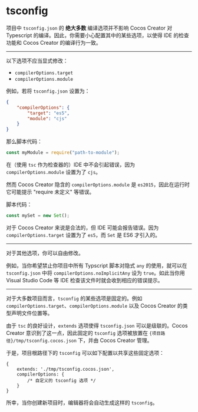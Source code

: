 # tsconfig

项目中 `tsconfig.json` 的 **绝大多数** 编译选项并不影响 Cocos Creator 对 Typescript 的编译。因此，你需要小心配置其中的某些选项，以使得 IDE 的检查功能和 Cocos Creator 的编译行为一致。

----

以下选项不应当显式修改：

- `compilerOptions.target`
- `compilerOptions.module`

例如，若将 `tsconfig.json` 设置为：

```json
{
    "compilerOptions": {
        "target": "es5",
        "module": "cjs"
    }
}
```

那么脚本代码：

```ts
const myModule = require("path-to-module");
```

在（使用 `tsc` 作为检查器的）IDE 中不会引起错误，因为`compilerOptions.module` 设置为了 `cjs`。

然而 Cocos Creator 隐含的 `compilerOptions.module` 是 `es2015`，因此在运行时它可能提示 "require 未定义" 等错误。

脚本代码：

```ts
const mySet = new Set();
```

对于 Cocos Creator 来说是合法的，但 IDE 可能会报告错误。因为 `compilerOptions.target` 设置为了 `es5`，而 `Set` 是 ES6 才引入的。

----

对于其他选项，你可以自由修改。

例如，当你希望禁止你项目中所有 Typscript 脚本对隐式 `any` 的使用，就可以在 `tsconfig.json` 中将 `compilerOptions.noImplicitAny` 设为 `true`。如此当你用 Visual Studio Code 等 IDE 检查该文件时就会收到相应的错误提示。

----

对于大多数项目而言，`tsconfig` 的某些选项是固定的。例如 `compilerOptions.target`、`compilerOptions.module` 以及 Cocos Creator 的类型声明文件位置等。

由于 `tsc` 的良好设计，`extends` 选项使得 `tsconfig.json` 可以是级联的。Cocos Creator 意识到了这一点，因此固定的 `tsconfig` 选项被放置在 `{项目路径}/tmp/tsconfig.cocos.json` 下，并由 Cocos Creator 管理。

于是，项目根路径下的 `tsconfig` 可以如下配置以共享这些固定选项：

```
{
    extends: './tmp/tsconfig.cocos.json',
    compilerOptions: {
        /* 自定义的 tsconfig 选项 */
    }
}
```

所幸，当你创建新项目时，编辑器将会自动生成这样的 `tsconfig`。
